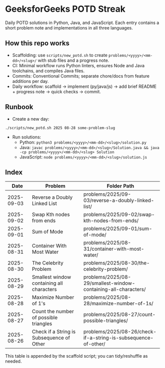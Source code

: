 # GeeksforGeeks POTD Streak

Daily POTD solutions in Python, Java, and JavaScript. Each entry contains a short problem note and implementations in all three languages.

## How this repo works
- Scaffolding: use `scripts/new_potd.sh` to create `problems/<yyyy>/<mm-dd>/<slug>/` with stub files and a progress note.
- CI: Minimal workflow runs Python linters, ensures Node and Java toolchains, and compiles Java files.
- Commits: Conventional Commits; separate chore/docs from feature additions per day.
- Daily workflow: scaffold → implement (py/java/js) → add brief README + progress note → quick checks → commit.

## Runbook
- Create a new day:
```
./scripts/new_potd.sh 2025 08-28 some-problem-slug
```
- Run solutions:
  - Python: `python3 problems/<yyyy>/<mm-dd>/<slug>/solution.py`
  - Java: `javac problems/<yyyy>/<mm-dd>/<slug>/Solution.java && java -cp problems/<yyyy>/<mm-dd>/<slug> Solution`
  - JavaScript: `node problems/<yyyy>/<mm-dd>/<slug>/solution.js`

## Index

| Date       | Problem                                   | Folder Path                                                  |
|------------|--------------------------------------------|--------------------------------------------------------------|
| 2025-09-03 | Reverse a Doubly Linked List               | problems/2025/09-03/reverse-a-doubly-linked-list/           |
| 2025-09-02 | Swap Kth nodes from ends                   | problems/2025/09-02/swap-kth-nodes-from-ends/               |
| 2025-09-01 | Sum of Mode                                | problems/2025/09-01/sum-of-mode/                             |
| 2025-08-31 | Container With Most Water                  | problems/2025/08-31/container-with-most-water/              |
| 2025-08-30 | The Celebrity Problem                      | problems/2025/08-30/the-celebrity-problem/                  |
| 2025-08-29 | Smallest window containing all characters   | problems/2025/08-29/smallest-window-containing-all-characters/ |
| 2025-08-28 | Maximize Number of 1's                     | problems/2025/08-28/maximize-number-of-1s/                 |
| 2025-08-27 | Count the number of possible triangles     | problems/2025/08-27/count-possible-triangles/                |
| 2025-08-26 | Check if a String is Subsequence of Other  | problems/2025/08-26/check-if-a-string-is-subsequence-of-other/ |


This table is appended by the scaffold script; you can tidy/reshuffle as needed.
